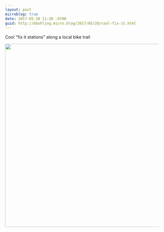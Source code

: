 ```yaml
---
layout: post
microblog: true
date: 2017-05-28 11:28 -0700
guid: http://bbohling.micro.blog/2017/05/28/cool-fix-it.html
---
```

Cool "fix it stations" along a local bike trail

<img src="http://bbohling.micro.blog/uploads/2017/947956e5ff.jpg" width="600" height="600" style="height: auto" />
